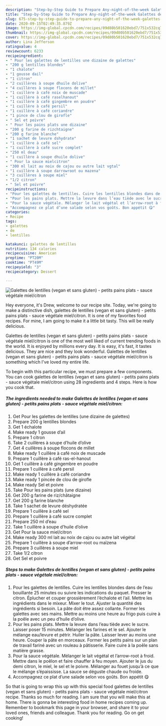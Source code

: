 ```yaml
---
description: "Step-by-Step Guide to Prepare Any-night-of-the-week Galettes de lentilles (vegan et sans gluten) - petits pains plats - sauce végétale miel/citron"
title: "Step-by-Step Guide to Prepare Any-night-of-the-week Galettes de lentilles (vegan et sans gluten) - petits pains plats - sauce végétale miel/citron"
slug: 675-step-by-step-guide-to-prepare-any-night-of-the-week-galettes-de-lentilles-vegan-et-sans-gluten-petits-pains-plats-sauce-vegetale-miel-citron
date: 2020-09-15T02:49:35.879Z
image: https://img-global.cpcdn.com/recipes/09d80b501620ebd7/751x532cq70/galettes-de-lentilles-vegan-et-sans-gluten-petits-pains-plats-sauce-vegetale-mielcitron-photo-principale-de-la-recette.jpg
thumbnail: https://img-global.cpcdn.com/recipes/09d80b501620ebd7/751x532cq70/galettes-de-lentilles-vegan-et-sans-gluten-petits-pains-plats-sauce-vegetale-mielcitron-photo-principale-de-la-recette.jpg
cover: https://img-global.cpcdn.com/recipes/09d80b501620ebd7/751x532cq70/galettes-de-lentilles-vegan-et-sans-gluten-petits-pains-plats-sauce-vegetale-mielcitron-photo-principale-de-la-recette.jpg
author: Lina Jefferson
ratingvalue: 4
reviewcount: 6233
recipeingredient:
- " Pour les galettes de lentilles une dizaine de galettes"
- "200 g lentilles blondes"
- "1 chalote"
- "1 gousse dail"
- "1 citron"
- "2 cuillères à soupe dhuile dolive"
- "4 cuillères à soupe flocons de millet"
- "1 cuillère à café noix de muscade"
- "1 cuillère à café raselhanout"
- "1 cuillère à café gingembre en poudre"
- "1 cuillère à café persil"
- "1 cuillère à café coriandre"
- "1 pince de clou de girofle"
- " Sel et poivre"
- " Pour les pains plats une dizaine"
- "200 g farine de rizchtaigne"
- "200 g farine blanche"
- "1 sachet de levure dshydrate"
- "1 cuillère à café sel"
- "1 cuillère à café sucre complet"
- "250 ml deau"
- "1 cuillère à soupe dhuile dolive"
- " Pour la sauce mielcitron"
- "300 ml lait au noix de cajou ou autre lait vgtal"
- "1 cuillère à soupe darrowroot ou mazena"
- "3 cuillères à soupe miel"
- "1/2 citron"
- " Sel et poivre"
recipeinstructions:
- "Pour les galettes de lentilles. Cuire les lentilles blondes dans de l’eau bouillante 25 minutes ou suivre les indications du paquet. Presser le citron. Éplucher et couper grossièrement l’échalote et l’ail. Mettre les ingrédients dans le mixeur. Mixer le tout. Ajuster la quantité des ingrédients si besoin. La pâte doit être assez collante. Former les galettes avec ses mains. Mettre au moins une heure au frigo puis cuire à la poêle avec un peu d’huile d’olive."
- "Pour les pains plats. Mettre la levure dans l’eau tiède avec le sucre. Laisser poser 15 minutes. Mélanger les farines et le sel. Ajouter le mélange eau/levure et pétrir. Huiler la pâte. Laisser lever au moins une heure. Couper la pâte en morceaux. Former les petits pains sur un plan de travail fariné avec un rouleau à pâtisserie. Faire cuire à la poêle sans matière grasse."
- "Pour la sauce végétale. Mélanger le lait végétal et l’arrow-root à froid. Mettre dans le poêlon et faire chauffer à feu moyen. Ajouter le jus du demi citron, le miel, le sel et le poivre. Mélanger au fouet jusqu’à ce que le mélange s’épaississe. La sauce se déguste chaude ou froide."
- "Accompagnez ce plat d’une salade selon vos goûts. Bon appétit 😋"
categories:
- Recipe
tags:
- galettes
- de
- lentilles

katakunci: galettes de lentilles 
nutrition: 134 calories
recipecuisine: American
preptime: "PT20M"
cooktime: "PT49M"
recipeyield: "3"
recipecategory: Dessert

---
```



![Galettes de lentilles (vegan et sans gluten) - petits pains plats - sauce végétale miel/citron](https://img-global.cpcdn.com/recipes/09d80b501620ebd7/751x532cq70/galettes-de-lentilles-vegan-et-sans-gluten-petits-pains-plats-sauce-vegetale-mielcitron-photo-principale-de-la-recette.jpg)

Hey everyone, it's Drew, welcome to our recipe site. Today, we're going to make a distinctive dish, galettes de lentilles (vegan et sans gluten) - petits pains plats - sauce végétale miel/citron. It is one of my favorites food recipes. For mine, I am going to make it a little bit tasty. This will be really delicious.

Galettes de lentilles (vegan et sans gluten) - petits pains plats - sauce végétale miel/citron is one of the most well liked of current trending foods in the world. It is enjoyed by millions every day. It is easy, it's fast, it tastes delicious. They are nice and they look wonderful. Galettes de lentilles (vegan et sans gluten) - petits pains plats - sauce végétale miel/citron is something which I've loved my entire life.




To begin with this particular recipe, we must prepare a few components. You can cook galettes de lentilles (vegan et sans gluten) - petits pains plats - sauce végétale miel/citron using 28 ingredients and 4 steps. Here is how you cook that.

<!--inarticleads1-->

##### The ingredients needed to make Galettes de lentilles (vegan et sans gluten) - petits pains plats - sauce végétale miel/citron:

1. Get  Pour les galettes de lentilles (une dizaine de galettes)
1. Prepare 200 g lentilles blondes
1. Get 1 échalote
1. Make ready 1 gousse d’ail
1. Prepare 1 citron
1. Take 2 cuillères à soupe d’huile d’olive
1. Get 4 cuillères à soupe flocons de millet
1. Make ready 1 cuillère à café noix de muscade
1. Prepare 1 cuillère à café ras-el-hanout
1. Get 1 cuillère à café gingembre en poudre
1. Prepare 1 cuillère à café persil
1. Make ready 1 cuillère à café coriandre
1. Make ready 1 pincée de clou de girofle
1. Make ready  Sel et poivre
1. Take  Pour les pains plats (une dizaine)
1. Get 200 g farine de riz/châtaigne
1. Get 200 g farine blanche
1. Take 1 sachet de levure déshydratée
1. Prepare 1 cuillère à café sel
1. Prepare 1 cuillère à café sucre complet
1. Prepare 250 ml d’eau
1. Take 1 cuillère à soupe d’huile d’olive
1. Get  Pour la sauce miel/citron
1. Make ready 300 ml lait au noix de cajou ou autre lait végétal
1. Prepare 1 cuillère à soupe d’arrow-root ou maïzena
1. Prepare 3 cuillères à soupe miel
1. Take 1/2 citron
1. Get  Sel et poivre




<!--inarticleads2-->

##### Steps to make Galettes de lentilles (vegan et sans gluten) - petits pains plats - sauce végétale miel/citron:

1. Pour les galettes de lentilles. Cuire les lentilles blondes dans de l’eau bouillante 25 minutes ou suivre les indications du paquet. Presser le citron. Éplucher et couper grossièrement l’échalote et l’ail. Mettre les ingrédients dans le mixeur. Mixer le tout. Ajuster la quantité des ingrédients si besoin. La pâte doit être assez collante. Former les galettes avec ses mains. Mettre au moins une heure au frigo puis cuire à la poêle avec un peu d’huile d’olive.
1. Pour les pains plats. Mettre la levure dans l’eau tiède avec le sucre. Laisser poser 15 minutes. Mélanger les farines et le sel. Ajouter le mélange eau/levure et pétrir. Huiler la pâte. Laisser lever au moins une heure. Couper la pâte en morceaux. Former les petits pains sur un plan de travail fariné avec un rouleau à pâtisserie. Faire cuire à la poêle sans matière grasse.
1. Pour la sauce végétale. Mélanger le lait végétal et l’arrow-root à froid. Mettre dans le poêlon et faire chauffer à feu moyen. Ajouter le jus du demi citron, le miel, le sel et le poivre. Mélanger au fouet jusqu’à ce que le mélange s’épaississe. La sauce se déguste chaude ou froide.
1. Accompagnez ce plat d’une salade selon vos goûts. Bon appétit 😋




So that is going to wrap this up with this special food galettes de lentilles (vegan et sans gluten) - petits pains plats - sauce végétale miel/citron recipe. Thanks so much for reading. I am sure that you will make this at home. There is gonna be interesting food in home recipes coming up. Remember to bookmark this page in your browser, and share it to your loved ones, friends and colleague. Thank you for reading. Go on get cooking!
